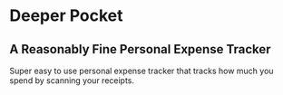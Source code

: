 Deeper Pocket
===========
A Reasonably Fine Personal Expense Tracker
--------

Super easy to use personal expense tracker that tracks how much you spend by scanning your receipts.

